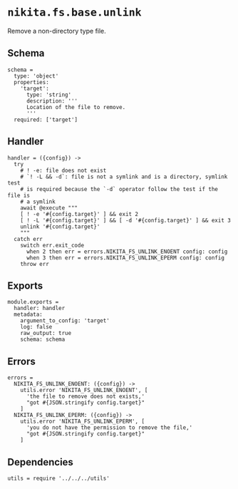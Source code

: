 
# `nikita.fs.base.unlink`

Remove a non-directory type file.

## Schema

    schema =
      type: 'object'
      properties:
        'target':
          type: 'string'
          description: '''
          Location of the file to remove.
          '''
      required: ['target']

## Handler

    handler = ({config}) ->
      try
        # ! -e: file does not exist
        # `! -L && -d`: file is not a symlink and is a directory, symlink test
        # is required because the `-d` operator follow the test if the file is
        # a symlink
        await @execute """
        [ ! -e '#{config.target}' ] && exit 2
        [ ! -L '#{config.target}' ] && [ -d '#{config.target}' ] && exit 3
        unlink '#{config.target}'
        """
      catch err
        switch err.exit_code
          when 2 then err = errors.NIKITA_FS_UNLINK_ENOENT config: config
          when 3 then err = errors.NIKITA_FS_UNLINK_EPERM config: config
        throw err

## Exports

    module.exports =
      handler: handler
      metadata:
        argument_to_config: 'target'
        log: false
        raw_output: true
        schema: schema

## Errors

    errors =
      NIKITA_FS_UNLINK_ENOENT: ({config}) ->
        utils.error 'NIKITA_FS_UNLINK_ENOENT', [
          'the file to remove does not exists,'
          "got #{JSON.stringify config.target}"
        ]
      NIKITA_FS_UNLINK_EPERM: ({config}) ->
        utils.error 'NIKITA_FS_UNLINK_EPERM', [
          'you do not have the permission to remove the file,'
          "got #{JSON.stringify config.target}"
        ]

## Dependencies

    utils = require '../../../utils'
